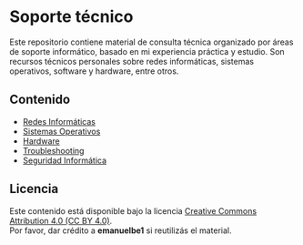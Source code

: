 # Soporte técnico

Este repositorio contiene material de consulta técnica organizado por áreas de soporte informático, basado en mi experiencia práctica y estudio. Son recursos técnicos personales sobre redes informáticas, sistemas operativos, software y hardware, entre otros.


## Contenido

- [Redes Informáticas](./redes-informaticas/README.md)
- [Sistemas Operativos](./sistemas-operativos/README.md)
- [Hardware](./hardware/README.md)
- [Troubleshooting](./troubleshooting/README.md)
- [Seguridad Informática](./seguridad-informatica/README.md)


## Licencia

Este contenido está disponible bajo la licencia [Creative Commons Attribution 4.0 (CC BY 4.0)](https://creativecommons.org/licenses/by/4.0/).  
Por favor, dar crédito a **emanuelbe1** si reutilizás el material.

